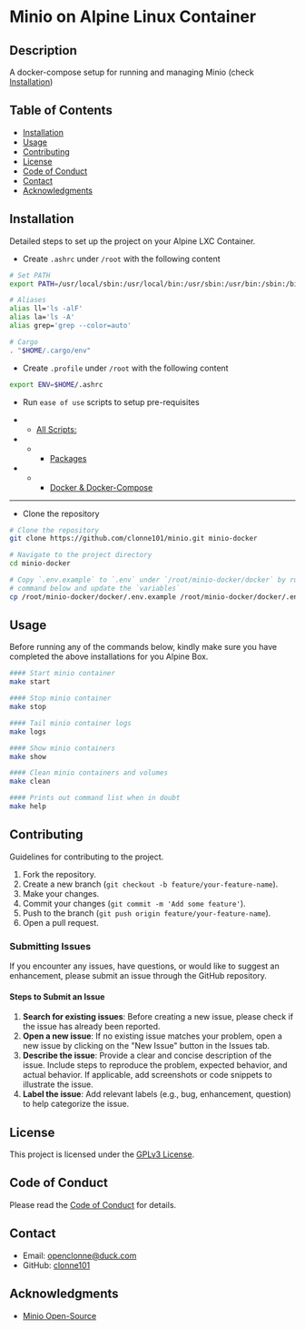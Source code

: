 # Minio on Alpine Linux Container

## Description

A docker-compose setup for running and managing Minio (check [Installation](#installation))

## Table of Contents

- [Installation](#installation)
- [Usage](#usage)
- [Contributing](#contributing)
- [License](#license)
- [Code of Conduct](#code-of-conduct)
- [Contact](#contact)
- [Acknowledgments](#acknowledgments)

## Installation

Detailed steps to set up the project on your Alpine LXC Container.

- Create `.ashrc` under `/root` with the following content

```bash
# Set PATH
export PATH=/usr/local/sbin:/usr/local/bin:/usr/sbin:/usr/bin:/sbin:/bin

# Aliases
alias ll='ls -alF'
alias la='ls -A'
alias grep='grep --color=auto'

# Cargo
. "$HOME/.cargo/env"
```

- Create `.profile` under `/root` with the following content

```bash
export ENV=$HOME/.ashrc
```

- Run `ease of use` scripts to setup pre-requisites

- - [All Scripts:](https://github.com/kojo-jeffery/scripts.git)
- - - [Packages](https://github.com/kojo-jeffery/scripts/tree/main/proxmox/alpine-new-installs.sh)
- - - [Docker & Docker-Compose](https://github.com/kojo-jeffery/scripts/tree/main/proxmox/alpine-docker-install.sh)

---

- Clone the repository

```bash
# Clone the repository
git clone https://github.com/clonne101/minio.git minio-docker

# Navigate to the project directory
cd minio-docker

# Copy `.env.example` to `.env` under `/root/minio-docker/docker` by running the
# command below and update the `variables`
cp /root/minio-docker/docker/.env.example /root/minio-docker/docker/.env
```

## Usage

Before running any of the commands below, kindly make sure you have completed
 the above installations for you Alpine Box.

```bash
#### Start minio container
make start

#### Stop minio container
make stop

#### Tail minio container logs
make logs

#### Show minio containers
make show

#### Clean minio containers and volumes
make clean

#### Prints out command list when in doubt
make help
```

## Contributing

Guidelines for contributing to the project.

1. Fork the repository.
2. Create a new branch (`git checkout -b feature/your-feature-name`).
3. Make your changes.
4. Commit your changes (`git commit -m 'Add some feature'`).
5. Push to the branch (`git push origin feature/your-feature-name`).
6. Open a pull request.

### Submitting Issues

If you encounter any issues, have questions, or would
 like to suggest an enhancement, please submit an issue through the GitHub repository.

#### Steps to Submit an Issue

1. **Search for existing issues**: Before creating a new issue, please check if
 the issue has already been reported.
2. **Open a new issue**: If no existing issue matches your problem, open a
 new issue by clicking on the "New Issue" button in the Issues tab.
3. **Describe the issue**: Provide a clear and concise description of the issue.
 Include steps to reproduce the problem, expected behavior, and actual behavior.
 If applicable, add screenshots or code snippets to illustrate the issue.
4. **Label the issue**: Add relevant labels (e.g., bug, enhancement, question)
 to help categorize the issue.

## License

This project is licensed under the [GPLv3 License](LICENSE).

## Code of Conduct

Please read the [Code of Conduct](CODE_OF_CONDUCT.md) for details.

## Contact

- Email: [openclonne@duck.com](openclonne@duck.com)
- GitHub: [clonne101](https://github.com/clonne101)

## Acknowledgments

- [Minio Open-Source](https://min.io/)

